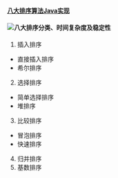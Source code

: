 
#### [八大排序算法Java实现](http://blog.csdn.net/apei830/article/category/840995)

#### ![八大排序分类、时间复杂度及稳定性](http://7xt4h7.com1.z0.glb.clouddn.com/%E5%85%AB%E5%A4%A7%E6%8E%92%E5%BA%8F.png)

1. 插入排序

- 直接插入排序
- 希尔排序

2. 选择排序

- 简单选择排序
- 堆排序

3. 比较排序

- 冒泡排序
- 快速排序

4. 归并排序
5. 基数排序